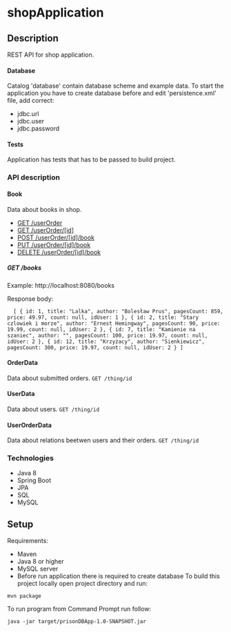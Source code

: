 # shopApplication

## Description
REST API for shop application.

#### Database
Catalog 'database' contain database scheme and example data.
To start the application you have to create database before and edit 'persistence.xml' file, add correct:
- jdbc.url
- jdbc.user
- jdbc.password

#### Tests
Application has tests that has to be passed to build project.

### API description

#### Book
Data about books in shop.
  - [GET /userOrder](#get-books)
  - [GET /userOrder/[id]](#get-bookbyid)
  - [POST /userOrder/[id]/book](#post-book)
  - [PUT /userOrder/[id]/book](#put-book)
  - [DELETE /userOrder/[id]/book](#delete-book)

##### GET /books

Example: http://localhost:8080/books

Response body:

`  [
  {
  id: 1,
  title: "Lalka",
  author: "Bolesław Prus",
  pagesCount: 859,
  price: 49.97,
  count: null,
  idUser: 1
  },
  {
  id: 2,
  title: "Stary czlowiek i morze",
  author: "Ernest Hemingway",
  pagesCount: 90,
  price: 19.99,
  count: null,
  idUser: 2
  },
  {
  id: 7,
  title: "Kamienie na szaniec",
  author: "",
  pagesCount: 100,
  price: 19.97,
  count: null,
  idUser: 2
  },
  {
  id: 12,
  title: "Krzyżacy",
  author: "Sienkiewicz",
  pagesCount: 300,
  price: 19.97,
  count: null,
  idUser: 2
  }
  ]`

#### OrderData
Data about submitted orders.
`GET /thing/id`
#### UserData
Data about users.
`GET /thing/id`
#### UserOrderData
Data about relations beetwen users and their orders.
`GET /thing/id`

### Technologies
- Java 8
- Spring Boot
- JPA
- SQL
- MySQL

## Setup
Requirements:
- Maven
- Java 8 or higher
- MySQL server
- Before run application there is required to create database
To build this project locally open project directory and run:
```
mvn package
```
To run program from Command Prompt run follow: 
```
java -jar target/prisonDBApp-1.0-SNAPSHOT.jar
```
